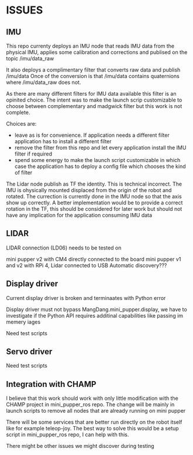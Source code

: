 # ISSUES

## IMU

This repo currenty deploys an IMU node that reads IMU data from the physical IMU, applies some calibration and corrections and publised on the topic /imu/data_raw

It also deploys a complimentary filter that converts raw data and publish /imu/data Once of the conversion is that /imu/data contains quaternions where /imu/data_raw does not.

As there are many different filters for IMU data available this filter is an opinited choice. The intent was to make the launch scrip customizable to choose between complementary and madgwick filter but this work is not complete.

Choices are:

- leave as is for convenience. If application needs a different filter application has to install a different filter
- remove the filter from this repo and let every application install the IMU filter if required
- spend some energy to make the launch script customizable in which case the application has to deploy a config file which chooses the kind of filter

The Lidar node publish as TF the identity. This is technical incorrect. The IMU is ohysically mounted displaced from the origin of the robot and rotated. The currection is currently done in the IMU node so that the axis show up correctly. A better implementation would be to provide a correct rotation in the TF, this should be considered for later work but should not have any implication for the application consuming IMU data

## LIDAR

LIDAR connection (LD06) needs to be tested on 

mini pupper v2 with CM4 directly connected to the board
mini pupper v1 and v2 with RPi 4, Lidar connected to USB
Automatic discovery???

## Display driver

Current display driver is broken and terminaates with Python error

Display driver must not bypass MangDang.mini_pupper.display, we have to investigate if the Python API requires additinal capabilities like passing im memery iages

Need test scripts

## Servo driver

Need test scripts

## Integration with CHAMP

I believe that this work should work with only little modification with the CHAMP project in mini_pupper_ros repo. The change will be mainly in launch scripts to remove all nodes that are already running on mini pupper

There will be some services that are better run directly on the robot itself like for example teleop-joy. The best way to solve this would be a setup script in mini_pupper_ros repo, I can help with this.

There might be other issues we might discover during testing
